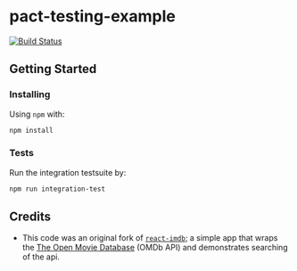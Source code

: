 # pact-testing-example

[![Build Status](https://travis-ci.org/hadynz/pact-testing-example.svg?branch=master)](https://travis-ci.org/hadynz/pact-testing-example)

## Getting Started

### Installing

Using `npm` with:

```bash
npm install
```

### Tests

Run the integration testsuite by:

```bash
npm run integration-test
```

## Credits

* This code was an original fork of [`react-imdb`][1]; a simple app that wraps the
 [The Open Movie Database][2] (OMDb API) and demonstrates searching of the api.

[1]: https://github.com/alepoletto/react-imdb
[2]: http://www.omdbapi.com/
